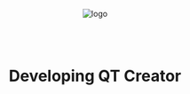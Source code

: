 <p align="center">
<img src = https://qt-blog-uploads.s3.amazonaws.com/wp-content/uploads/2016/05/TheQtCompany_logo_1200x630.png alt = "logo">
</p>

<br>
<br>

<h1 align="center"> Developing QT Creator </h1>
